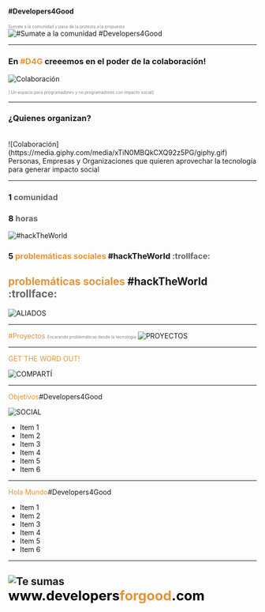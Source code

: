 #### #Developers4Good [](http://www.developersforgood.com)
<span style="color:gray; font-size:0.6em;">Sumate a la comunidad y pasá de la protesta a la propuesta</span>
![#Sumate a la comunidad #Developers4Good](http://www.mobilemonday.net/rm/1.gif)

---

### En <span style="color: #e49436; text-transform: none">#D4G</span> creeemos en el poder de la colaboración!
![Colaboración](https://media.giphy.com/media/cJ6koIC4PecNO/giphy.gif)

<span style="color:gray; font-size:0.6em;">[ Un espacio para programadores y no programadores con impacto social]</span>

---

### ¿Quienes organizan?
<br>
![Colaboración](https://media.giphy.com/media/xTiN0MBQkCXQ92z5PG/giphy.gif)
<br>
Personas, Empresas y Organizaciones que quieren aprovechar la tecnología para generar impacto social 

---

### 1 <span style="color: #666666">comunidad</span>
### 8 <span style="color: #666666">horas</span>
![#hackTheWorld](https://media.giphy.com/media/uRz0rfdjuIsrC/giphy.gif)
### 5 <span style="color: #e49436">problemáticas sociales</span> #hackTheWorld <span style="color: #666666">:trollface:</span>

<span style="color: #e49436">problemáticas sociales</span> #hackTheWorld <span style="color: #666666">:trollface:</span>
---

![ALIADOS](http://developersforgood.com/assets/css/images/D4G_aliados.png)

---

<span style="color: #e49436">#Proyectos</span>
<span style="color:gray; font-size:0.6em;">Encarando problemáticas desde la tecnología</span>
![PROYECTOS](http://revistalima.com.ar/wp-content/uploads/2017/05/Samsung.jpg)

---

<span style="color: #e49436">GET THE WORD OUT!</span>

![COMPARTÍ](https://media.giphy.com/media/3hvmlYNsOTFWE/giphy.gif)

---

<span style="color: #e49436">Objetivos</span>#Developers4Good

![SOCIAL](https://d1z75bzl1vljy2.cloudfront.net/hello-world/gp-social.jpg)

- Item 1
- Item 2
- Item 3
- Item 4
- Item 5
- Item 6

---

<span style="color: #e49436">Hola Mundo</span>#Developers4Good

- Item 1
- Item 2
- Item 3
- Item 4
- Item 5
- Item 6


---
[](http://www.developersforgood.com)
![Te sumas](http://www.resistenciahuemul.com.ar/imgs/noticias/Acciones%20sociales31%20Argentina.%20Emprendedores%20y%20la%20ayuda%20economica%20de%20usuarios%20%2021May16.gif)
<br>
<span style="font-size: 1.3em;"><span style="color:black">www.</span><span style="color:black">developers</span><span style="color: #e49436">forgood</span><span style="color: black">.com</span>
--

